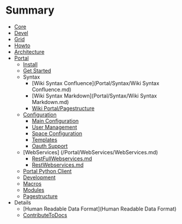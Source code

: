 # Summary

* [Core](Core)
* [Devel](Devel)
* [Grid](Grid)
* [Howto](Howto)
* [Architecture](Architecture)
* [Portal](Portal/Home.md)
    * [Install](Portal/Install.md)
    * [Get Started](Portal/GetStarted.md)
    * Syntax
        * [Wiki Syntax Confluence](Portal/Syntax/Wiki Syntax Confluence.md)
        * [Wiki Syntax Markdown](Portal/Syntax/Wiki Syntax Markdown.md)
        * [Wiki Portal/Pagestructure](Portal/Syntax/Pagestructure.md)
    * [Configuration](Portal/Configuration/Configuration.md)
        * [Main Configuration](Portal/Configuration/PortalConfiguration.md)
        * [User Management](/Portal/Configuration/UserManagement.md)
        * [Space Configuration](/Portal/Configuration/SpaceConfiguration.md)
        * [Templates](/Portal/Configuration/Templates.md)
        * [Oauth Support](/Portal/Configuration/Oauth-Support.md)
    * [WebServices] (/Portal/WebServices/WebServices.md)
        * [RestFullWebservices.md](/Portal/WebServices/RestFullWebservices.md)
        * [RestWebservices.md](/Portal/WebServices/RestWebservices.md)
    * [Portal Python Client](/Portal/PortalClient.md)
    * [Development](Devel)
    * [Macros](Macros)
    * [Modules](Modules)
    * [Pagestructure](Pagestructure)
* Details
    * [Human Readable Data Format](Human Readable Data Format)
    * [ContributeToDocs](ContributeToDocs)

